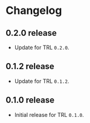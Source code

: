 # Changelog
## 0.2.0 release
- Update for TRL `0.2.0`.

## 0.1.2 release
- Update for TRL `0.1.2`.

## 0.1.0 release
- Initial release for TRL `0.1.0`.
